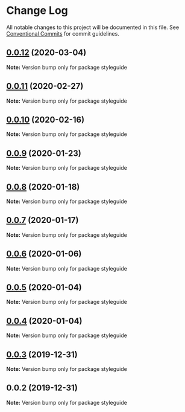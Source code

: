 # Change Log

All notable changes to this project will be documented in this file.
See [Conventional Commits](https://conventionalcommits.org) for commit guidelines.

## [0.0.12](https://github.com/LekoArts/gatsby-themes/compare/styleguide@0.0.11...styleguide@0.0.12) (2020-03-04)

**Note:** Version bump only for package styleguide





## [0.0.11](https://github.com/LekoArts/gatsby-themes/compare/styleguide@0.0.10...styleguide@0.0.11) (2020-02-27)

**Note:** Version bump only for package styleguide





## [0.0.10](https://github.com/LekoArts/gatsby-themes/compare/styleguide@0.0.9...styleguide@0.0.10) (2020-02-16)

**Note:** Version bump only for package styleguide





## [0.0.9](https://github.com/LekoArts/gatsby-themes/compare/styleguide@0.0.8...styleguide@0.0.9) (2020-01-23)

**Note:** Version bump only for package styleguide





## [0.0.8](https://github.com/LekoArts/gatsby-themes/compare/styleguide@0.0.7...styleguide@0.0.8) (2020-01-18)

**Note:** Version bump only for package styleguide





## [0.0.7](https://github.com/LekoArts/gatsby-themes/compare/styleguide@0.0.6...styleguide@0.0.7) (2020-01-17)

**Note:** Version bump only for package styleguide





## [0.0.6](https://github.com/LekoArts/gatsby-themes/compare/styleguide@0.0.5...styleguide@0.0.6) (2020-01-06)

**Note:** Version bump only for package styleguide





## [0.0.5](https://github.com/LekoArts/gatsby-themes/compare/styleguide@0.0.4...styleguide@0.0.5) (2020-01-04)

**Note:** Version bump only for package styleguide





## [0.0.4](https://github.com/LekoArts/gatsby-themes/compare/styleguide@0.0.3...styleguide@0.0.4) (2020-01-04)

**Note:** Version bump only for package styleguide





## [0.0.3](https://github.com/LekoArts/gatsby-themes/compare/styleguide@0.0.2...styleguide@0.0.3) (2019-12-31)

**Note:** Version bump only for package styleguide





## 0.0.2 (2019-12-31)

**Note:** Version bump only for package styleguide

